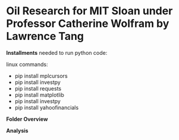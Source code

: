 # **Oil Research for MIT Sloan under Professor Catherine Wolfram** by **Lawrence Tang**

**Installments** needed to run python code:

linux commands:
- pip install mplcursors
- pip install investpy
- pip install requests
- pip install matplotlib
- pip install investpy
- pip install yahoofinancials

**Folder Overview**

**Analysis**

